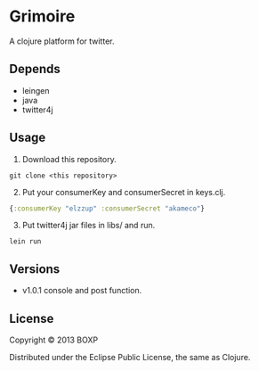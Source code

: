 # Grimoire

A clojure platform for twitter.

## Depends

- leingen
- java
- twitter4j

## Usage

1. Download this repository.

```
git clone <this repository> 
```

2. Put your consumerKey and consumerSecret in keys.clj. 

```clojure
{:consumerKey "elzzup" :consumerSecret "akameco"}
```

3. Put twitter4j jar files in libs/ and run.

```
lein run
```

## Versions

- v1.0.1 console and post function.

## License

Copyright © 2013 BOXP

Distributed under the Eclipse Public License, the same as Clojure.
